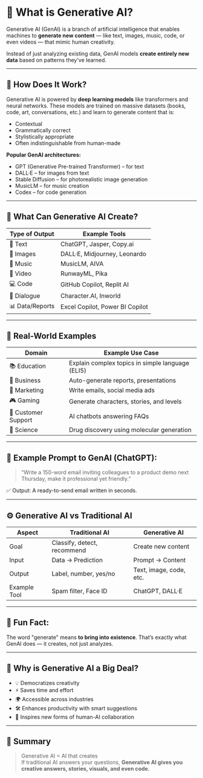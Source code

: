 # 🤖 What is Generative AI?

Generative AI (GenAI) is a branch of artificial intelligence that enables machines to **generate new content** — like text, images, music, code, or even videos — that mimic human creativity.

Instead of just analyzing existing data, GenAI models **create entirely new data** based on patterns they've learned.

---

## 🧠 How Does It Work?

Generative AI is powered by **deep learning models** like transformers and neural networks. These models are trained on massive datasets (books, code, art, conversations, etc.) and learn to generate content that is:

- Contextual
- Grammatically correct
- Stylistically appropriate
- Often indistinguishable from human-made

**Popular GenAI architectures:**
- GPT (Generative Pre-trained Transformer) – for text
- DALL·E – for images from text
- Stable Diffusion – for photorealistic image generation
- MusicLM – for music creation
- Codex – for code generation

---

## 🎯 What Can Generative AI Create?

| Type of Output | Example Tools |
|----------------|----------------|
| 📝 Text        | ChatGPT, Jasper, Copy.ai |
| 🎨 Images      | DALL·E, Midjourney, Leonardo |
| 🎼 Music       | MusicLM, AIVA |
| 🎥 Video       | RunwayML, Pika |
| 💻 Code        | GitHub Copilot, Replit AI |
| 🧠 Dialogue    | Character.AI, Inworld |
| 📊 Data/Reports| Excel Copilot, Power BI Copilot |

---

## 📍 Real-World Examples

| Domain        | Example Use Case |
|---------------|------------------|
| 📚 Education   | Explain complex topics in simple language (ELI5) |
| 💼 Business    | Auto-generate reports, presentations |
| 🛒 Marketing   | Write emails, social media ads |
| 🎮 Gaming      | Generate characters, stories, and levels |
| 💬 Customer Support | AI chatbots answering FAQs |
| 🧪 Science      | Drug discovery using molecular generation |

---

## 🧪 Example Prompt to GenAI (ChatGPT):
> “Write a 150-word email inviting colleagues to a product demo next Thursday, make it professional yet friendly.”

✅ Output: A ready-to-send email written in seconds.

---

## ⚙️ Generative AI vs Traditional AI

| Aspect         | Traditional AI              | Generative AI                  |
|----------------|-----------------------------|-------------------------------|
| Goal           | Classify, detect, recommend | Create new content            |
| Input          | Data → Prediction           | Prompt → Content              |
| Output         | Label, number, yes/no       | Text, image, code, etc.       |
| Example Tool   | Spam filter, Face ID        | ChatGPT, DALL·E               |

---

## 🧠 Fun Fact:
The word "generate" means **to bring into existence**. That’s exactly what GenAI does — it creates, not just analyzes.

---

## 🔮 Why is Generative AI a Big Deal?

- 💡 Democratizes creativity
- ⚡ Saves time and effort
- 🌍 Accessible across industries
- 🛠️ Enhances productivity with smart suggestions
- 🧠 Inspires new forms of human-AI collaboration

---

## 🧾 Summary

> Generative AI = AI that creates  
If traditional AI answers your questions, **Generative AI gives you creative answers, stories, visuals, and even code.**
